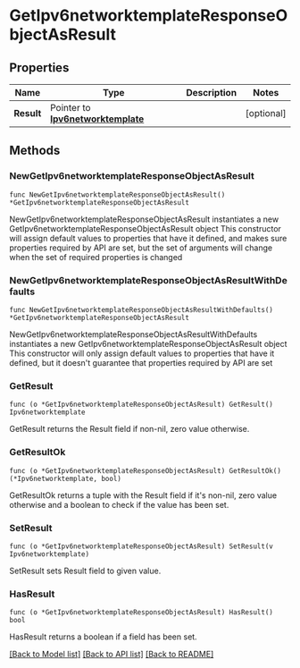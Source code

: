 # GetIpv6networktemplateResponseObjectAsResult

## Properties

Name | Type | Description | Notes
------------ | ------------- | ------------- | -------------
**Result** | Pointer to [**Ipv6networktemplate**](Ipv6networktemplate.md) |  | [optional] 

## Methods

### NewGetIpv6networktemplateResponseObjectAsResult

`func NewGetIpv6networktemplateResponseObjectAsResult() *GetIpv6networktemplateResponseObjectAsResult`

NewGetIpv6networktemplateResponseObjectAsResult instantiates a new GetIpv6networktemplateResponseObjectAsResult object
This constructor will assign default values to properties that have it defined,
and makes sure properties required by API are set, but the set of arguments
will change when the set of required properties is changed

### NewGetIpv6networktemplateResponseObjectAsResultWithDefaults

`func NewGetIpv6networktemplateResponseObjectAsResultWithDefaults() *GetIpv6networktemplateResponseObjectAsResult`

NewGetIpv6networktemplateResponseObjectAsResultWithDefaults instantiates a new GetIpv6networktemplateResponseObjectAsResult object
This constructor will only assign default values to properties that have it defined,
but it doesn't guarantee that properties required by API are set

### GetResult

`func (o *GetIpv6networktemplateResponseObjectAsResult) GetResult() Ipv6networktemplate`

GetResult returns the Result field if non-nil, zero value otherwise.

### GetResultOk

`func (o *GetIpv6networktemplateResponseObjectAsResult) GetResultOk() (*Ipv6networktemplate, bool)`

GetResultOk returns a tuple with the Result field if it's non-nil, zero value otherwise
and a boolean to check if the value has been set.

### SetResult

`func (o *GetIpv6networktemplateResponseObjectAsResult) SetResult(v Ipv6networktemplate)`

SetResult sets Result field to given value.

### HasResult

`func (o *GetIpv6networktemplateResponseObjectAsResult) HasResult() bool`

HasResult returns a boolean if a field has been set.


[[Back to Model list]](../README.md#documentation-for-models) [[Back to API list]](../README.md#documentation-for-api-endpoints) [[Back to README]](../README.md)


